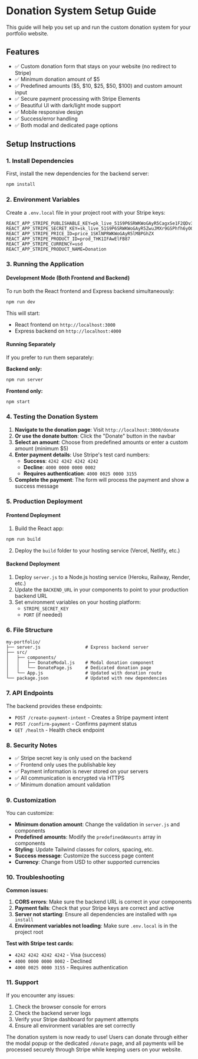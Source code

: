 # Donation System Setup Guide

This guide will help you set up and run the custom donation system for your portfolio website.

## Features

- ✅ Custom donation form that stays on your website (no redirect to Stripe)
- ✅ Minimum donation amount of $5
- ✅ Predefined amounts ($5, $10, $25, $50, $100) and custom amount input
- ✅ Secure payment processing with Stripe Elements
- ✅ Beautiful UI with dark/light mode support
- ✅ Mobile responsive design
- ✅ Success/error handling
- ✅ Both modal and dedicated page options

## Setup Instructions

### 1. Install Dependencies

First, install the new dependencies for the backend server:

```bash
npm install
```

### 2. Environment Variables

Create a `.env.local` file in your project root with your Stripe keys:

```env
REACT_APP_STRIPE_PUBLISHABLE_KEY=pk_live_51S9P6SRWKWoGAyR5CagxSe1F2QDv3bsmJwUtZsac3buIjaIZLUxx5hJCHmuwKWNV3kO4gtf90EkupTYA8XQxOMLK005nIjaX
REACT_APP_STRIPE_SECRET_KEY=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
REACT_APP_STRIPE_PRICE_ID=price_1SKlNPRWKWoGAyR5lM8PGhZX
REACT_APP_STRIPE_PRODUCT_ID=prod_THK1IFAwElFB87
REACT_APP_STRIPE_CURRENCY=usd
REACT_APP_STRIPE_PRODUCT_NAME=Donation
```

### 3. Running the Application

#### Development Mode (Both Frontend and Backend)

To run both the React frontend and Express backend simultaneously:

```bash
npm run dev
```

This will start:
- React frontend on `http://localhost:3000`
- Express backend on `http://localhost:4000`

#### Running Separately

If you prefer to run them separately:

**Backend only:**
```bash
npm run server
```

**Frontend only:**
```bash
npm start
```

### 4. Testing the Donation System

1. **Navigate to the donation page**: Visit `http://localhost:3000/donate`
2. **Or use the donate button**: Click the "Donate" button in the navbar
3. **Select an amount**: Choose from predefined amounts or enter a custom amount (minimum $5)
4. **Enter payment details**: Use Stripe's test card numbers:
   - **Success**: `4242 4242 4242 4242`
   - **Decline**: `4000 0000 0000 0002`
   - **Requires authentication**: `4000 0025 0000 3155`
5. **Complete the payment**: The form will process the payment and show a success message

### 5. Production Deployment

#### Frontend Deployment

1. Build the React app:
```bash
npm run build
```

2. Deploy the `build` folder to your hosting service (Vercel, Netlify, etc.)

#### Backend Deployment

1. Deploy `server.js` to a Node.js hosting service (Heroku, Railway, Render, etc.)
2. Update the `BACKEND_URL` in your components to point to your production backend URL
3. Set environment variables on your hosting platform:
   - `STRIPE_SECRET_KEY`
   - `PORT` (if needed)

### 6. File Structure

```
my-portfolio/
├── server.js                 # Express backend server
├── src/
│   ├── components/
│   │   ├── DonateModal.js    # Modal donation component
│   │   └── DonatePage.js     # Dedicated donation page
│   └── App.js                # Updated with donation route
└── package.json              # Updated with new dependencies
```

### 7. API Endpoints

The backend provides these endpoints:

- `POST /create-payment-intent` - Creates a Stripe payment intent
- `POST /confirm-payment` - Confirms payment status
- `GET /health` - Health check endpoint

### 8. Security Notes

- ✅ Stripe secret key is only used on the backend
- ✅ Frontend only uses the publishable key
- ✅ Payment information is never stored on your servers
- ✅ All communication is encrypted via HTTPS
- ✅ Minimum donation amount validation

### 9. Customization

You can customize:
- **Minimum donation amount**: Change the validation in `server.js` and components
- **Predefined amounts**: Modify the `predefinedAmounts` array in components
- **Styling**: Update Tailwind classes for colors, spacing, etc.
- **Success message**: Customize the success page content
- **Currency**: Change from USD to other supported currencies

### 10. Troubleshooting

**Common issues:**

1. **CORS errors**: Make sure the backend URL is correct in your components
2. **Payment fails**: Check that your Stripe keys are correct and active
3. **Server not starting**: Ensure all dependencies are installed with `npm install`
4. **Environment variables not loading**: Make sure `.env.local` is in the project root

**Test with Stripe test cards:**
- `4242 4242 4242 4242` - Visa (success)
- `4000 0000 0000 0002` - Declined
- `4000 0025 0000 3155` - Requires authentication

### 11. Support

If you encounter any issues:
1. Check the browser console for errors
2. Check the backend server logs
3. Verify your Stripe dashboard for payment attempts
4. Ensure all environment variables are set correctly

The donation system is now ready to use! Users can donate through either the modal popup or the dedicated `/donate` page, and all payments will be processed securely through Stripe while keeping users on your website.
